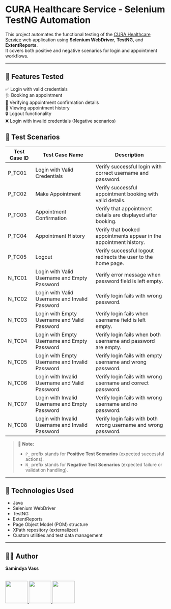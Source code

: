# CURA Healthcare Service - Selenium TestNG Automation

This project automates the functional testing of the [CURA Healthcare Service](https://katalon-demo-cura.herokuapp.com/) web application using **Selenium WebDriver**, **TestNG**, and **ExtentReports**. <br>
It covers both positive and negative scenarios for login and appointment workflows.


---

## 🧪 Features Tested

✅ Login with valid credentials <br>
🩺 Booking an appointment <br>
📅 Verifying appointment confirmation details <br>
📜 Viewing appointment history <br>
🔒 Logout functionality <br>
❌ Login with invalid credentials (Negative scenarios) <br>

## 🧪 Test Scenarios

| Test Case ID | Test Case Name                             | Description                                                         |
|--------------|--------------------------------------------|---------------------------------------------------------------------|
| P_TC01         | Login with Valid Credentials               | Verify successful login with correct username and password.         |
| P_TC02         | Make Appointment                           | Verify successful appointment booking with valid details.           |
| P_TC03         | Appointment Confirmation                   | Verify that appointment details are displayed after booking.        |
| P_TC04         | Appointment History                        | Verify that booked appointments appear in the appointment history.  |
| P_TC05         | Logout                                     | Verify successful logout redirects the user to the home page.        |
| N_TC01       | Login with Valid Username and Empty Password | Verify error message when password field is left empty.             |
| N_TC02       | Login with Valid Username and Invalid Password | Verify login fails with wrong password.                         |
| N_TC03       | Login with Empty Username and Valid Password | Verify login fails when username field is left empty.              |
| N_TC04       | Login with Empty Username and Empty Password | Verify login fails when both username and password are empty.      |
| N_TC05       | Login with Empty Username and Invalid Password | Verify login fails with empty username and wrong password.       |
| N_TC06       | Login with Invalid Username and Valid Password | Verify login fails with wrong username and correct password.     |
| N_TC07       | Login with Invalid Username and Empty Password | Verify login fails with wrong username and no password.          |
| N_TC08       | Login with Invalid Username and Invalid Password | Verify login fails with both wrong username and wrong password.  |

> 📝 **Note:**  
> - `P_` prefix stands for **Positive Test Scenarios** (expected successful actions).  
> - `N_` prefix stands for **Negative Test Scenarios** (expected failure or validation handling).

---

## 🔧 Technologies Used

- Java
- Selenium WebDriver
- TestNG
- ExtentReports
- Page Object Model (POM) structure
- XPath repository (externalized)
- Custom utilities and test data management



---

## 🧑‍💻 Author
**Samindya Vass**  
<br>

<a href="https://www.linkedin.com/in/samindya-umayangani" target="_blank">
  <img src="https://user-images.githubusercontent.com/74038190/235294012-0a55e343-37ad-4b0f-924f-c8431d9d2483.gif" width="70">
</a>
<a href="https://www.instagram.com/samindya_1" target="_blank">
  <img src="https://user-images.githubusercontent.com/74038190/235294013-a33e5c43-a01c-43f6-b44d-a406d8b4ab75.gif" width="70">
</a>
<a href="https://web.facebook.com/samindya.umayangani" target="_blank">
  <img src="https://user-images.githubusercontent.com/74038190/235294010-ec412ef5-e3da-4efa-b1d4-0ab4d4638755.gif" width="70">
</a>
